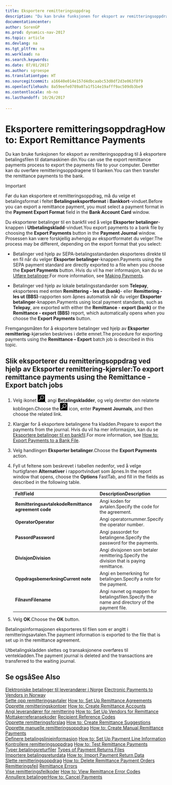 ```yaml
---
title: Eksportere remitteringsoppdrag
description: "Du kan bruke funksjonen for eksport av remitteringsoppdrag til å eksportere betalingsfilen til datamaskinen din."
documentationcenter: 
author: SorenGP
ms.prod: dynamics-nav-2017
ms.topic: article
ms.devlang: na
ms.tgt_pltfrm: na
ms.workload: na
ms.search.keywords: 
ms.date: 07/01/2017
ms.author: sgroespe
ms.translationtype: HT
ms.sourcegitcommit: a16640e014e157d4dbcaabc53d0df2d3e063f8f9
ms.openlocfilehash: 8a59eefe0789a07a1f514e19afff9ac509db3be9
ms.contentlocale: nb-no
ms.lasthandoff: 10/26/2017

---
```

# <a name="how-to-export-remittance-payments"></a><span data-ttu-id="2ef7a-103">Eksportere remitteringsoppdrag</span><span class="sxs-lookup"><span data-stu-id="2ef7a-103">How to: Export Remittance Payments</span></span>
<span data-ttu-id="2ef7a-104">Du kan bruke funksjonen for eksport av remitteringsoppdrag til å eksportere betalingsfilen til datamaskinen din.</span><span class="sxs-lookup"><span data-stu-id="2ef7a-104">You can use the export remittance payments process to export the payments file to your computer.</span></span> <span data-ttu-id="2ef7a-105">Deretter kan du overføre remitteringsoppdragene til banken.</span><span class="sxs-lookup"><span data-stu-id="2ef7a-105">You can then transfer the remittance payments to the bank.</span></span>  

> [!IMPORTANT]  
>  <span data-ttu-id="2ef7a-106">Før du kan eksportere et remitteringsoppdrag, må du velge et betalingsformat i feltet **Betalingseksportformat** i **Bankkort**-vinduet.</span><span class="sxs-lookup"><span data-stu-id="2ef7a-106">Before you can export a remittance payment, you must select a payment format in the **Payment Export Format** field in the **Bank Account Card** window.</span></span>  

<span data-ttu-id="2ef7a-107">Du eksporterer betalinger til en bankfil ved å velge **Eksporter betalinger**-knappen i **Utbetalingskladd**-vinduet.</span><span class="sxs-lookup"><span data-stu-id="2ef7a-107">You export payments to a bank file by choosing the **Export Payments** button in the **Payment Journal** window.</span></span> <span data-ttu-id="2ef7a-108">Prosessen kan være forskjellig avhengig av eksportformatet du velger:</span><span class="sxs-lookup"><span data-stu-id="2ef7a-108">The process may be different, depending on the export format that you select:</span></span>  

- <span data-ttu-id="2ef7a-109">Betalinger ved hjelp av SEPA-betalingsstandarden eksporteres direkte til en fil når du velger **Eksporter betalinger**-knappen.</span><span class="sxs-lookup"><span data-stu-id="2ef7a-109">Payments using the SEPA payment standard are directly exported to a file when you choose the **Export Payments** button.</span></span> <span data-ttu-id="2ef7a-110">Hvis du vil ha mer informasjon, kan du se [Utføre betalinger](../../payables-make-payments.md).</span><span class="sxs-lookup"><span data-stu-id="2ef7a-110">For more information, see [Making Payments](../../payables-make-payments.md).</span></span>  

- <span data-ttu-id="2ef7a-111">Betalinger ved hjelp av lokale betalingsstandarder som **Telepay**, eksporteres med enten **Remittering - les ut (bank)**- eller **Remittering - les ut (BBS)**-rapporten som åpnes automatisk når du velger **Eksporter betalinger**-knappen.</span><span class="sxs-lookup"><span data-stu-id="2ef7a-111">Payments using local payment standards, such as **Telepay**, are exported with either the **Remittance - export (bank)** or the **Remittance - export (BBS)** report, which automatically opens when you choose the **Export Payments** button.</span></span>  

<span data-ttu-id="2ef7a-112">Fremgangsmåten for å eksportere betalinger ved hjelp av **Eksporter remittering**-kjørselen beskrives i dette emnet.</span><span class="sxs-lookup"><span data-stu-id="2ef7a-112">The procedure for exporting payments using the **Remittance – Export** batch job is described in this topic.</span></span>  

## <a name="to-export-remittance-payments-using-the-remittance---export-batch-jobs"></a><span data-ttu-id="2ef7a-113">Slik eksporterer du remitteringsoppdrag ved hjelp av Eksporter remittering-kjørsler:</span><span class="sxs-lookup"><span data-stu-id="2ef7a-113">To export remittance payments using the Remittance - Export batch jobs</span></span>  

1.  <span data-ttu-id="2ef7a-114">Velg ikonet ![Søk etter side eller rapport](../../media/ui-search/search_small.png "Søk etter side eller rapport"), angi **Betalingskladder**, og velg deretter den relaterte koblingen.</span><span class="sxs-lookup"><span data-stu-id="2ef7a-114">Choose the ![Search for Page or Report](../../media/ui-search/search_small.png "Search for Page or Report icon") icon, enter **Payment Journals**, and then choose the related link.</span></span>  
2.  <span data-ttu-id="2ef7a-115">Klargjør for å eksportere betalingene fra kladden.</span><span class="sxs-lookup"><span data-stu-id="2ef7a-115">Prepare to export the payments from the journal.</span></span> <span data-ttu-id="2ef7a-116">Hvis du vil ha mer informasjon, kan du se [Eksportere betalinger til en bankfil](../../payables-how-export-payments-bank-file.md).</span><span class="sxs-lookup"><span data-stu-id="2ef7a-116">For more information, see [How to: Export Payments to a Bank File](../../payables-how-export-payments-bank-file.md).</span></span>  
3.  <span data-ttu-id="2ef7a-117">Velg handlingen **Eksporter betalinger**.</span><span class="sxs-lookup"><span data-stu-id="2ef7a-117">Choose the **Export Payments** action.</span></span>  
4.  <span data-ttu-id="2ef7a-118">Fyll ut feltene som beskrevet i tabellen nedenfor, ved å velge hurtigfanen **Alternativer** i rapportvinduet som åpnes.</span><span class="sxs-lookup"><span data-stu-id="2ef7a-118">In the report window that opens, choose the **Options** FastTab, and fill in the fields as described in the following table.</span></span>  

    |<span data-ttu-id="2ef7a-119">Felt</span><span class="sxs-lookup"><span data-stu-id="2ef7a-119">Field</span></span>|<span data-ttu-id="2ef7a-120">Description</span><span class="sxs-lookup"><span data-stu-id="2ef7a-120">Description</span></span>|  
    |---------------------------------|---------------------------------------|  
    |<span data-ttu-id="2ef7a-121">**Remitteringsavtalekode**</span><span class="sxs-lookup"><span data-stu-id="2ef7a-121">**Remittance agreement code**</span></span>|<span data-ttu-id="2ef7a-122">Angi koden for avtalen.</span><span class="sxs-lookup"><span data-stu-id="2ef7a-122">Specify the code for the agreement.</span></span>|  
    |<span data-ttu-id="2ef7a-123">**Operator**</span><span class="sxs-lookup"><span data-stu-id="2ef7a-123">**Operator**</span></span>|<span data-ttu-id="2ef7a-124">Angi operatornummer.</span><span class="sxs-lookup"><span data-stu-id="2ef7a-124">Specify the operator number.</span></span>|  
    |<span data-ttu-id="2ef7a-125">**Passord**</span><span class="sxs-lookup"><span data-stu-id="2ef7a-125">**Password**</span></span>|<span data-ttu-id="2ef7a-126">Angi passordet for betalingene.</span><span class="sxs-lookup"><span data-stu-id="2ef7a-126">Specify the password for the payments.</span></span>|  
    |<span data-ttu-id="2ef7a-127">**Divisjon**</span><span class="sxs-lookup"><span data-stu-id="2ef7a-127">**Division**</span></span>|<span data-ttu-id="2ef7a-128">Angi divisjonen som betaler remittering.</span><span class="sxs-lookup"><span data-stu-id="2ef7a-128">Specify the division that is paying remittance.</span></span>|  
    |<span data-ttu-id="2ef7a-129">**Oppdragsbemerkning**</span><span class="sxs-lookup"><span data-stu-id="2ef7a-129">**Current note**</span></span>|<span data-ttu-id="2ef7a-130">Angi en bemerkning for betalingen.</span><span class="sxs-lookup"><span data-stu-id="2ef7a-130">Specify a note for the payment.</span></span>|  
    |<span data-ttu-id="2ef7a-131">**Filnavn**</span><span class="sxs-lookup"><span data-stu-id="2ef7a-131">**Filename**</span></span>|<span data-ttu-id="2ef7a-132">Angi navnet og mappen for betalingsfilen.</span><span class="sxs-lookup"><span data-stu-id="2ef7a-132">Specify the name and directory of the payment file.</span></span>|  

5.  <span data-ttu-id="2ef7a-133">Velg **OK**.</span><span class="sxs-lookup"><span data-stu-id="2ef7a-133">Choose the **OK** button.</span></span>  

<span data-ttu-id="2ef7a-134">Betalingsinformasjonen eksporteres til filen som er angitt i remitteringsavtalen.</span><span class="sxs-lookup"><span data-stu-id="2ef7a-134">The payment information is exported to the file that is set up in the remittance agreement.</span></span>  

<span data-ttu-id="2ef7a-135">Utbetalingskladden slettes og transaksjonene overføres til ventekladden.</span><span class="sxs-lookup"><span data-stu-id="2ef7a-135">The payment journal is deleted and the transactions are transferred to the waiting journal.</span></span>  

## <a name="see-also"></a><span data-ttu-id="2ef7a-136">Se også</span><span class="sxs-lookup"><span data-stu-id="2ef7a-136">See Also</span></span>  
 <span data-ttu-id="2ef7a-137">[Elektroniske betalinger til leverandører i Norge](electronic-payments-to-vendors-in-norway.md) </span><span class="sxs-lookup"><span data-stu-id="2ef7a-137">[Electronic Payments to Vendors in Norway](electronic-payments-to-vendors-in-norway.md) </span></span>  
 <span data-ttu-id="2ef7a-138">[Sette opp remitteringsavtaler](how-to-set-up-remittance-agreements.md) </span><span class="sxs-lookup"><span data-stu-id="2ef7a-138">[How to: Set Up Remittance Agreements](how-to-set-up-remittance-agreements.md) </span></span>  
 <span data-ttu-id="2ef7a-139">[Opprette remitteringskontoer](how-to-create-remittance-accounts.md) </span><span class="sxs-lookup"><span data-stu-id="2ef7a-139">[How to: Create Remittance Accounts](how-to-create-remittance-accounts.md) </span></span>  
 <span data-ttu-id="2ef7a-140">[Angi leverandører for remittering](how-to-set-up-vendors-for-remittance.md) </span><span class="sxs-lookup"><span data-stu-id="2ef7a-140">[How to: Set Up Vendors for Remittance](how-to-set-up-vendors-for-remittance.md) </span></span>  
 <span data-ttu-id="2ef7a-141">[Mottakerreferansekoder](recipient-reference-codes.md) </span><span class="sxs-lookup"><span data-stu-id="2ef7a-141">[Recipient Reference Codes](recipient-reference-codes.md) </span></span>  
 <span data-ttu-id="2ef7a-142">[Opprette remitteringsforslag](how-to-create-remittance-suggestions.md) </span><span class="sxs-lookup"><span data-stu-id="2ef7a-142">[How to: Create Remittance Suggestions](how-to-create-remittance-suggestions.md) </span></span>  
 <span data-ttu-id="2ef7a-143">[Opprette manuelle remitteringsoppdrag](how-to-create-manual-remittance-payments.md) </span><span class="sxs-lookup"><span data-stu-id="2ef7a-143">[How to: Create Manual Remittance Payments](how-to-create-manual-remittance-payments.md) </span></span>  
 <span data-ttu-id="2ef7a-144">[Definere betalingslinjeinformasjon](how-to-set-up-payment-line-information.md) </span><span class="sxs-lookup"><span data-stu-id="2ef7a-144">[How to: Set Up Payment Line Information](how-to-set-up-payment-line-information.md) </span></span>  
 <span data-ttu-id="2ef7a-145">[Kontrollere remitteringsoppdrag](how-to-test-remittance-payments.md) </span><span class="sxs-lookup"><span data-stu-id="2ef7a-145">[How to: Test Remittance Payments](how-to-test-remittance-payments.md) </span></span>  
 <span data-ttu-id="2ef7a-146">[Typer betalingsreturfiler](types-of-payment-returns-files.md) </span><span class="sxs-lookup"><span data-stu-id="2ef7a-146">[Types of Payment Returns Files](types-of-payment-returns-files.md) </span></span>  
 <span data-ttu-id="2ef7a-147">[Importere betalingsreturdata](how-to-import-payment-return-data.md) </span><span class="sxs-lookup"><span data-stu-id="2ef7a-147">[How to: Import Payment Return Data](how-to-import-payment-return-data.md) </span></span>  
 <span data-ttu-id="2ef7a-148">[Slette remitteringsoppdrag](how-to-delete-remittance-payment-orders.md) </span><span class="sxs-lookup"><span data-stu-id="2ef7a-148">[How to: Delete Remittance Payment Orders](how-to-delete-remittance-payment-orders.md) </span></span>  
 <span data-ttu-id="2ef7a-149">[Remitteringsfeil](remittance-errors.md) </span><span class="sxs-lookup"><span data-stu-id="2ef7a-149">[Remittance Errors](remittance-errors.md) </span></span>  
 <span data-ttu-id="2ef7a-150">[Vise remitteringsfeilkoder](how-to-view-remittance-error-codes.md) </span><span class="sxs-lookup"><span data-stu-id="2ef7a-150">[How to: View Remittance Error Codes](how-to-view-remittance-error-codes.md) </span></span>  
 [<span data-ttu-id="2ef7a-151">Annullere betalinger</span><span class="sxs-lookup"><span data-stu-id="2ef7a-151">How to: Cancel Payments</span></span>](how-to-cancel-payments.md)

